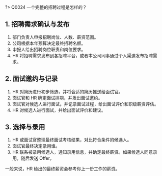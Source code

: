
?> Q0024 一个完整的招聘过程是怎样的？

## 1. 招聘需求确认与发布

1. 部门负责人申报招聘岗位、人数、薪资范围。
2. 公司根据本年预算决定最终招聘名额。
3. 申报人给出招聘岗位职责和岗位要求。
4. HR 将招聘需求发布到各招聘平台，或者本公司同事通过个人渠道发布招聘需求。

## 2. 面试邀约与记录

1. HR 对简历进行初步筛选，并将合适的简历推送给面试官。
2. 面试官和 HR 确定面试排期，并发出面试邀约。
3. 面试官对候选人进行面试，并记录面试过程，给出面试评价和职级薪资评估。
4. HR 对候选人进行面试，并给出面试评价和建议。

## 3. 选择与录用

1. HR 或面试官整理最终面试考核结果，对比符合条件的候选人。
2. 面试官最终决定录用谁。
3. HR 联系被录用候选人，通知录用信息，并确定最终薪资。如果候选人同意录用，随后发送 Offer。

一般来说，HR 给出的最终薪资会参考你上一份工作的薪资。




